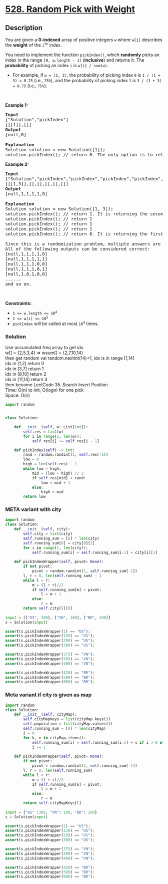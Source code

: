 # [528. Random Pick with Weight](https://leetcode.com/problems/random-pick-with-weight)


## Description

<!-- description:start -->

<p>You are given a <strong>0-indexed</strong> array of positive integers <code>w</code> where <code>w[i]</code> describes the <strong>weight</strong> of the <code>i<sup>th</sup></code> index.</p>

<p>You need to implement the function <code>pickIndex()</code>, which <strong>randomly</strong> picks an index in the range <code>[0, w.length - 1]</code> (<strong>inclusive</strong>) and returns it. The <strong>probability</strong> of picking an index <code>i</code> is <code>w[i] / sum(w)</code>.</p>

<ul>
	<li>For example, if <code>w = [1, 3]</code>, the probability of picking index <code>0</code> is <code>1 / (1 + 3) = 0.25</code> (i.e., <code>25%</code>), and the probability of picking index <code>1</code> is <code>3 / (1 + 3) = 0.75</code> (i.e., <code>75%</code>).</li>
</ul>

<p>&nbsp;</p>
<p><strong class="example">Example 1:</strong></p>

<pre>
<strong>Input</strong>
[&quot;Solution&quot;,&quot;pickIndex&quot;]
[[[1]],[]]
<strong>Output</strong>
[null,0]

<strong>Explanation</strong>
Solution solution = new Solution([1]);
solution.pickIndex(); // return 0. The only option is to return 0 since there is only one element in w.
</pre>

<p><strong class="example">Example 2:</strong></p>

<pre>
<strong>Input</strong>
[&quot;Solution&quot;,&quot;pickIndex&quot;,&quot;pickIndex&quot;,&quot;pickIndex&quot;,&quot;pickIndex&quot;,&quot;pickIndex&quot;]
[[[1,3]],[],[],[],[],[]]
<strong>Output</strong>
[null,1,1,1,1,0]

<strong>Explanation</strong>
Solution solution = new Solution([1, 3]);
solution.pickIndex(); // return 1. It is returning the second element (index = 1) that has a probability of 3/4.
solution.pickIndex(); // return 1
solution.pickIndex(); // return 1
solution.pickIndex(); // return 1
solution.pickIndex(); // return 0. It is returning the first element (index = 0) that has a probability of 1/4.

Since this is a randomization problem, multiple answers are allowed.
All of the following outputs can be considered correct:
[null,1,1,1,1,0]
[null,1,1,1,1,1]
[null,1,1,1,0,0]
[null,1,1,1,0,1]
[null,1,0,1,0,0]
......
and so on.
</pre>

<p>&nbsp;</p>
<p><strong>Constraints:</strong></p>

<ul>
	<li><code>1 &lt;= w.length &lt;= 10<sup>4</sup></code></li>
	<li><code>1 &lt;= w[i] &lt;= 10<sup>5</sup></code></li>
	<li><code>pickIndex</code> will be called at most <code>10<sup>4</sup></code> times.</li>
</ul>

### Solution
Use accumulated freq array to get idx.\
 w[] = {2,5,3,4} => wsum[] = {2,7,10,14}\
 then get random val random.nextInt(14)+1, idx is in range [1,14]\
idx in [1,2] return 0\
idx in [3,7] return 1\
idx in [8,10] return 2\
idx in [11,14] return 3\
then become LeetCode 35. Search Insert Position\
Time: O(n) to init, O(logn) for one pick\
Space: O(n)

```python
import random


class Solution:

    def __init__(self, w: List[int]):
        self.res = list(w)
        for i in range(1, len(w)):
            self.res[i] += self.res[i - 1]

    def pickIndex(self) -> int:
        rand = random.randint(1, self.res[-1])
        low = 0
        high = len(self.res) - 1
        while low < high:
            mid = (low + high) // 2
            if self.res[mid] < rand:
                low = mid + 1
            else:
                high = mid
        return low
```

### META variant with city
```python
import random
class Solution:
    def __init__(self, city):
        self.city = list(city)
        self.running_sum = [0] * len(city)
        self.running_sum[0] = city[0][1]
        for i in range(1, len(city)):
            self.running_sum[i] = self.running_sum[i-1] + city[i][1]
    
    def pickIndexWrapper(self, pivot= None):
        if not pivot:
            pivot = random.randint(1, self.running_sum[-1])
        l, r = 0, len(self.running_sum) - 1
        while l < r:
            m = (l + r)//2
            if self.running_sum[m] < pivot:
                l = m + 1
            else:
                r = m
        return self.city[l][0]
        
input = [["US", 300], ["VN", 100], ["BR", 200]]
s = Solution(input)

assert(s.pickIndexWrapper(1) == "US");
assert(s.pickIndexWrapper(150) == "US");
assert(s.pickIndexWrapper(299) == "US");
assert(s.pickIndexWrapper(300) == "US");

assert(s.pickIndexWrapper(375) == "VN");
assert(s.pickIndexWrapper(399) == "VN");
assert(s.pickIndexWrapper(400) == "VN");

assert(s.pickIndexWrapper(420) == "BR");
assert(s.pickIndexWrapper(599) == "BR");
assert(s.pickIndexWrapper(600) == "BR");
```

### Meta variant if city is given as map
```python
import random
class Solution:
    def __init__(self, cityMap):
        self.cityMapKeys = list(cityMap.keys())
        self.population = list(cityMap.values())
        self.running_sum = [0] * len(cityMap)
        i = 0
        for k, v in cityMap.items():
            self.running_sum[i] = self.running_sum[i-1] + v if i > 0 else v
            i += 1
    
    def pickIndexWrapper(self, pivot= None):
        if not pivot:
            pivot = random.randint(1, self.running_sum[-1])
        l, r = 0, len(self.running_sum)
        while l < r:
            m = (l + r)//2
            if self.running_sum[m] < pivot:
                l = m + 1
            else:
                r = m
        return self.cityMapKeys[l]
        
input = {"US" :300, "VN": 100, "BR": 200}
s = Solution(input)

assert(s.pickIndexWrapper(1) == "US");
assert(s.pickIndexWrapper(150) == "US");
assert(s.pickIndexWrapper(299) == "US");
assert(s.pickIndexWrapper(300) == "US");

assert(s.pickIndexWrapper(375) == "VN");
assert(s.pickIndexWrapper(399) == "VN");
assert(s.pickIndexWrapper(400) == "VN");

assert(s.pickIndexWrapper(420) == "BR");
assert(s.pickIndexWrapper(599) == "BR");
assert(s.pickIndexWrapper(600) == "BR");
```
